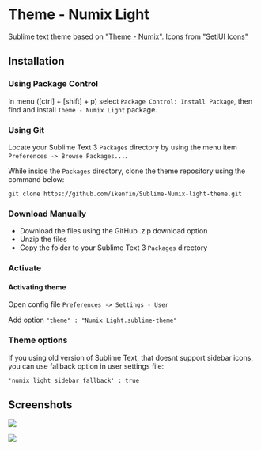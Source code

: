 # Theme - Numix Light

Sublime text theme based on ["Theme - Numix"](https://github.com/alperenelhan/sublime-numix-theme).
Icons from ["SetiUI Icons"](https://github.com/mrmartineau/SetiUI-Icons-Sublime)

## Installation

### Using Package Control

In menu ([ctrl] + [shift] + p) select `Package Control: Install Package`, then find and install `Theme - Numix Light` package.

### Using Git

Locate your Sublime Text 3 `Packages` directory by using the menu item `Preferences -> Browse Packages...`.

While inside the `Packages` directory, clone the theme repository using the command below:

    git clone https://github.com/ikenfin/Sublime-Numix-light-theme.git

### Download Manually

* Download the files using the GitHub .zip download option
* Unzip the files
* Copy the folder to your Sublime Text 3 `Packages` directory

### Activate
#### Activating theme
Open config file `Preferences -> Settings - User`

Add option `"theme" : "Numix Light.sublime-theme"`

### Theme options
If you using old version of Sublime Text, that doesnt support sidebar icons, you can use fallback option in user settings file:

    'numix_light_sidebar_fallback' : true

## Screenshots

![](https://dl.dropboxusercontent.com/u/76506086/github/numix%20light/screenshots/1_v1.png)

![](https://dl.dropboxusercontent.com/u/76506086/github/numix%20light/screenshots/2_v1.png)
